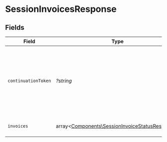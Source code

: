 # SessionInvoicesResponse


## Fields

| Field                                                                                                     | Type                                                                                                      | Required                                                                                                  | Description                                                                                               |
| --------------------------------------------------------------------------------------------------------- | --------------------------------------------------------------------------------------------------------- | --------------------------------------------------------------------------------------------------------- | --------------------------------------------------------------------------------------------------------- |
| `continuationToken`                                                                                       | *?string*                                                                                                 | :heavy_minus_sign:                                                                                        | Token służący do pobrania kolejnej strony wyników. Jeśli jest pusty, to nie ma kolejnych stron.           |
| `invoices`                                                                                                | array<[Components\SessionInvoiceStatusResponse](../../Models/Components/SessionInvoiceStatusResponse.md)> | :heavy_check_mark:                                                                                        | Lista pobranych faktur.                                                                                   |